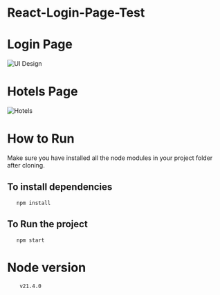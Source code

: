 # React-Login-Page-Test

# Login Page

![UI Design](https://github.com/awaismohammad23/React-Login-Page-Test/assets/94608299/8ce9e7b3-aa0c-46e0-964d-29a1ebb8bf1d)

# Hotels Page

![Hotels](https://github.com/awaismohammad23/React-Login-Page-Test/assets/94608299/e559d98b-ffaf-4050-8580-1029db0b1238)

# How to Run

Make sure you have installed all the node modules in your project folder after cloning. 

## To install dependencies

```console
   npm install
```

## To Run the project

```console
   npm start
```

# Node version

```console
    v21.4.0
```
